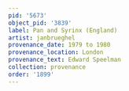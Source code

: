 ```yaml
---
pid: '5673'
object_pid: '3839'
label: Pan and Syrinx (England)
artist: janbrueghel
provenance_date: 1979 to 1980
provenance_location: London
provenance_text: Edward Speelman
collection: provenance
order: '1899'
---
```

